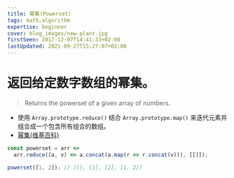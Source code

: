 ```yaml
---
title: 幂集(Powerset)
tags: math,algorithm
expertise: beginner
cover: blog_images/new-plant.jpg
firstSeen: 2017-12-07T14:41:33+02:00
lastUpdated: 2021-09-27T15:27:07+02:00
---
```


# 返回给定数字数组的幂集。
> Returns the powerset of a given array of numbers.

- 使用 `Array.prototype.reduce()` 结合 `Array.prototype.map()` 来迭代元素并组合成一个包含所有组合的数组。
- [幂集(维基百科)](https://zh.wikipedia.org/zh-cn/%E5%86%AA%E9%9B%86)

```js
const powerset = arr =>
  arr.reduce((a, v) => a.concat(a.map(r => r.concat(v))), [[]]);
```

```js
powerset([1, 2]); // [[], [1], [2], [1, 2]]
```
